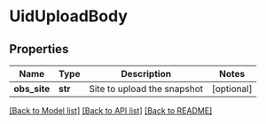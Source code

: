 # UidUploadBody

## Properties
Name | Type | Description | Notes
------------ | ------------- | ------------- | -------------
**obs_site** | **str** | Site to upload the snapshot | [optional] 

[[Back to Model list]](../README.md#documentation-for-models) [[Back to API list]](../README.md#documentation-for-api-endpoints) [[Back to README]](../README.md)

